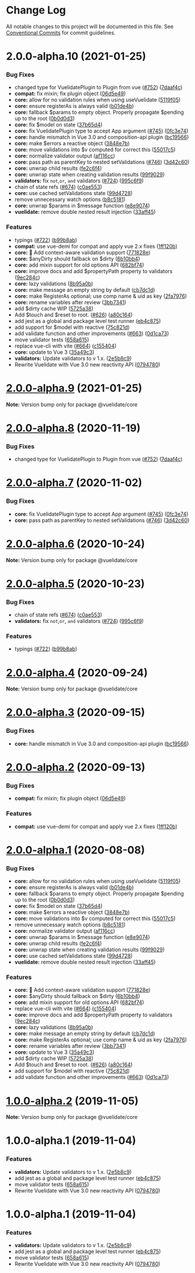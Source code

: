 # Change Log

All notable changes to this project will be documented in this file.
See [Conventional Commits](https://conventionalcommits.org) for commit guidelines.

# 2.0.0-alpha.10 (2021-01-25)


### Bug Fixes

* changed type for VuelidatePlugin to Plugin from vue ([#752](https://github.com/clearlyhope/vuelidate/issues/752)) ([7daaf4c](https://github.com/clearlyhope/vuelidate/commit/7daaf4c646c66123cc27d6ad883750f308c2c243))
* **compat:** fix mixin; fix plugin object ([06d5e49](https://github.com/clearlyhope/vuelidate/commit/06d5e49154897bce109d576dd70739b659d2d9dc))
* **core:** allow for no validation rules when using useVuelidate ([5119f05](https://github.com/clearlyhope/vuelidate/commit/5119f0580ddceccbfcdda272b1bcd9d381891794))
* **core:** ensure registerAs is always valid ([b01de4b](https://github.com/clearlyhope/vuelidate/commit/b01de4b24d39017dff5e2d0adc1973199686f28f))
* **core:** fallback $params to empty object. Properly propagate $pending up to the root ([0b0d0d3](https://github.com/clearlyhope/vuelidate/commit/0b0d0d329d0e74ecd18feadfedf73fc9f3e37a3f))
* **core:** fix $model on state ([37b65d4](https://github.com/clearlyhope/vuelidate/commit/37b65d4659de74f85c3fbc2f14c4a00adf66762e))
* **core:** fix VuelidatePlugin type to accept App argument ([#745](https://github.com/clearlyhope/vuelidate/issues/745)) ([0fc3e74](https://github.com/clearlyhope/vuelidate/commit/0fc3e744e23d4a4e2735f523328e9fb7d42ac164))
* **core:** handle mismatch in Vue 3.0 and composition-api plugin ([bc19566](https://github.com/clearlyhope/vuelidate/commit/bc195663f8319b387a1964cf1b9abb0b4ffcc878))
* **core:** make $errors a reactive object ([3848e7b](https://github.com/clearlyhope/vuelidate/commit/3848e7b7778571b400be74a668e5123814753ff9))
* **core:** move validations into $v computed for correct this ([55017c5](https://github.com/clearlyhope/vuelidate/commit/55017c5bd3810a8bb9b9b3dec8242e97d3c9c185))
* **core:** normalize validator output ([af116cc](https://github.com/clearlyhope/vuelidate/commit/af116ccac66a36c608b0115d3ad1380deaddffda))
* **core:** pass path as parentKey to nested setValidations ([#746](https://github.com/clearlyhope/vuelidate/issues/746)) ([3d42c60](https://github.com/clearlyhope/vuelidate/commit/3d42c60fbc3c1a65ee1e06f49bff7379f43cffb5))
* **core:** unwrap child results ([fe2c6f4](https://github.com/clearlyhope/vuelidate/commit/fe2c6f46a2df2d3a4841a996d11d47f1a4bd6146))
* **core:** unwrap state when creating validation results ([99f9029](https://github.com/clearlyhope/vuelidate/commit/99f90293e2c363ff2fa100e6398169d1aa20b49d))
* **validators:** fix `not`,`or`, `and` validators ([#724](https://github.com/clearlyhope/vuelidate/issues/724)) ([995c6f9](https://github.com/clearlyhope/vuelidate/commit/995c6f909e43e4e03622d96986123498e6fa6378))
* chain of state refs ([#674](https://github.com/clearlyhope/vuelidate/issues/674)) ([c0ae553](https://github.com/clearlyhope/vuelidate/commit/c0ae5538272296b81c8b892a783b59a287843a88))
* **core:** use cached setValidations state ([99d4728](https://github.com/clearlyhope/vuelidate/commit/99d47289245b643d58f41e464902935b9af7f365))
* remove unnecessary watch options ([b8c5181](https://github.com/clearlyhope/vuelidate/commit/b8c5181c7a98e2be918935c1a15a494f49daf6e3))
* **core:** unwrap $params in $message function ([e8e9074](https://github.com/clearlyhope/vuelidate/commit/e8e90749f666b2765e1316cd884ed70a15cd7540))
* **vuelidate:** remove double nested result injection ([33aff45](https://github.com/clearlyhope/vuelidate/commit/33aff45f2c1ac46c68f947e67db30be872c185e7))


### Features

* typings ([#722](https://github.com/clearlyhope/vuelidate/issues/722)) ([b99b8ab](https://github.com/clearlyhope/vuelidate/commit/b99b8ab14fe6fdd81c3796594053147feb647961))
* **compat:** use vue-demi for compat and apply vue 2.x fixes ([1ff120b](https://github.com/clearlyhope/vuelidate/commit/1ff120b75c49025cfd01aac47d178cb73c6134a5))
* **core:** 🚀 Add context-aware validation support ([771828e](https://github.com/clearlyhope/vuelidate/commit/771828e43654e453f5ca8d4719ca5466b5d363f8))
* **core:** $anyDirty should fallback on $dirty ([6b10bb4](https://github.com/clearlyhope/vuelidate/commit/6b10bb4260f22040a24ee56e6ef728522ebe9796))
* **core:** add mixin support for old options API ([682bf74](https://github.com/clearlyhope/vuelidate/commit/682bf748b684d4a1ee008affed350179ded4eb6a))
* **core:** improve docs and add $propertyPath property to validators ([9ec284c](https://github.com/clearlyhope/vuelidate/commit/9ec284cc08312fc87261c0f896cbb62542652aca))
* **core:** lazy validations ([8b95a0b](https://github.com/clearlyhope/vuelidate/commit/8b95a0b2e279771634824bc8d90eb661ebedca07))
* **core:** make message an empty string by default ([cb7dc1d](https://github.com/clearlyhope/vuelidate/commit/cb7dc1d38f09f31f573ff8cc24a53ec9c76c275b))
* **core:** make RegisterAs optional; use comp name & uid as key ([2fa7976](https://github.com/clearlyhope/vuelidate/commit/2fa79760606ba5c7c591f115849b2b344486feb7))
* **core:** rename variables after review ([3bb7341](https://github.com/clearlyhope/vuelidate/commit/3bb7341f7f43fff233ebcd1c121cf12427406c1a))
* add $dirty cache WIP ([5725a38](https://github.com/clearlyhope/vuelidate/commit/5725a38da12848fc699c719dafa06706107f0374))
* Add $touch and $reset to root. ([#626](https://github.com/clearlyhope/vuelidate/issues/626)) ([a80c164](https://github.com/clearlyhope/vuelidate/commit/a80c164db882a860fc3e1c30c14d083f83c2c2a9))
* add jest as a global and package level test runner ([eb4c875](https://github.com/clearlyhope/vuelidate/commit/eb4c875a442d626fec1b68d03e043c4ec94cfea9))
* add support for $model with reactive ([75c821d](https://github.com/clearlyhope/vuelidate/commit/75c821db3eb71183c8be73c7f842efdf712fc07b))
* add validate function and other improvements ([#663](https://github.com/clearlyhope/vuelidate/issues/663)) ([0d1ca73](https://github.com/clearlyhope/vuelidate/commit/0d1ca73ca5f7574e15256cf8bfa94ea6170dc2dc))
* move validator tests ([658a615](https://github.com/clearlyhope/vuelidate/commit/658a6152f958cf6fc9c1028457682622d367e006))
* replace vue-cli with vite ([#664](https://github.com/clearlyhope/vuelidate/issues/664)) ([c155404](https://github.com/clearlyhope/vuelidate/commit/c155404769fc78ceca5a2b766d0abf2071bff987))
* **core:** update to Vue 3 ([35a49c3](https://github.com/clearlyhope/vuelidate/commit/35a49c3aad7a7d14840e24b5d47f5929c87cbbf5))
* **validators:** Update validators to v 1.x. ([2e5b8c9](https://github.com/clearlyhope/vuelidate/commit/2e5b8c9e777c94ab40d7762f6ddc6a82e6e02651))
* Rewrite Vuelidate with Vue 3.0 new reactivity API ([0794780](https://github.com/clearlyhope/vuelidate/commit/0794780c5937cdc11ab8aa5447c85fa0a77d0932))





# [2.0.0-alpha.9](https://github.com/vuelidate/vuelidate/compare/@vuelidate/core@2.0.0-alpha.8...@vuelidate/core@2.0.0-alpha.9) (2021-01-25)

**Note:** Version bump only for package @vuelidate/core





# [2.0.0-alpha.8](https://github.com/vuelidate/vuelidate/compare/@vuelidate/core@2.0.0-alpha.7...@vuelidate/core@2.0.0-alpha.8) (2020-11-19)


### Bug Fixes

* changed type for VuelidatePlugin to Plugin from vue ([#752](https://github.com/vuelidate/vuelidate/issues/752)) ([7daaf4c](https://github.com/vuelidate/vuelidate/commit/7daaf4c646c66123cc27d6ad883750f308c2c243))





# [2.0.0-alpha.7](https://github.com/vuelidate/vuelidate/compare/@vuelidate/core@2.0.0-alpha.6...@vuelidate/core@2.0.0-alpha.7) (2020-11-02)


### Bug Fixes

* **core:** fix VuelidatePlugin type to accept App argument ([#745](https://github.com/vuelidate/vuelidate/issues/745)) ([0fc3e74](https://github.com/vuelidate/vuelidate/commit/0fc3e744e23d4a4e2735f523328e9fb7d42ac164))
* **core:** pass path as parentKey to nested setValidations ([#746](https://github.com/vuelidate/vuelidate/issues/746)) ([3d42c60](https://github.com/vuelidate/vuelidate/commit/3d42c60fbc3c1a65ee1e06f49bff7379f43cffb5))





# [2.0.0-alpha.6](https://github.com/vuelidate/vuelidate/compare/@vuelidate/core@2.0.0-alpha.5...@vuelidate/core@2.0.0-alpha.6) (2020-10-24)

**Note:** Version bump only for package @vuelidate/core





# [2.0.0-alpha.5](https://github.com/vuelidate/vuelidate/compare/@vuelidate/core@2.0.0-alpha.4...@vuelidate/core@2.0.0-alpha.5) (2020-10-23)


### Bug Fixes

* chain of state refs ([#674](https://github.com/vuelidate/vuelidate/issues/674)) ([c0ae553](https://github.com/vuelidate/vuelidate/commit/c0ae5538272296b81c8b892a783b59a287843a88))
* **validators:** fix `not`,`or`, `and` validators ([#724](https://github.com/vuelidate/vuelidate/issues/724)) ([995c6f9](https://github.com/vuelidate/vuelidate/commit/995c6f909e43e4e03622d96986123498e6fa6378))


### Features

* typings ([#722](https://github.com/vuelidate/vuelidate/issues/722)) ([b99b8ab](https://github.com/vuelidate/vuelidate/commit/b99b8ab14fe6fdd81c3796594053147feb647961))





# [2.0.0-alpha.4](https://github.com/vuelidate/vuelidate/compare/@vuelidate/core@2.0.0-alpha.3...@vuelidate/core@2.0.0-alpha.4) (2020-09-24)

**Note:** Version bump only for package @vuelidate/core





# [2.0.0-alpha.3](https://github.com/vuelidate/vuelidate/compare/@vuelidate/core@2.0.0-alpha.2...@vuelidate/core@2.0.0-alpha.3) (2020-09-15)


### Bug Fixes

* **core:** handle mismatch in Vue 3.0 and composition-api plugin ([bc19566](https://github.com/vuelidate/vuelidate/commit/bc195663f8319b387a1964cf1b9abb0b4ffcc878))





# [2.0.0-alpha.2](https://github.com/vuelidate/vuelidate/compare/@vuelidate/core@2.0.0-alpha.1...@vuelidate/core@2.0.0-alpha.2) (2020-09-13)


### Bug Fixes

* **compat:** fix mixin; fix plugin object ([06d5e49](https://github.com/vuelidate/vuelidate/commit/06d5e49154897bce109d576dd70739b659d2d9dc))


### Features

* **compat:** use vue-demi for compat and apply vue 2.x fixes ([1ff120b](https://github.com/vuelidate/vuelidate/commit/1ff120b75c49025cfd01aac47d178cb73c6134a5))





# [2.0.0-alpha.1](https://github.com/vuelidate/vuelidate/compare/@vuelidate/core@2.0.0-alpha.0...@vuelidate/core@2.0.0-alpha.1) (2020-08-08)


### Bug Fixes

* **core:** allow for no validation rules when using useVuelidate ([5119f05](https://github.com/vuelidate/vuelidate/commit/5119f0580ddceccbfcdda272b1bcd9d381891794))
* **core:** ensure registerAs is always valid ([b01de4b](https://github.com/vuelidate/vuelidate/commit/b01de4b24d39017dff5e2d0adc1973199686f28f))
* **core:** fallback $params to empty object. Properly propagate $pending up to the root ([0b0d0d3](https://github.com/vuelidate/vuelidate/commit/0b0d0d329d0e74ecd18feadfedf73fc9f3e37a3f))
* **core:** fix $model on state ([37b65d4](https://github.com/vuelidate/vuelidate/commit/37b65d4659de74f85c3fbc2f14c4a00adf66762e))
* **core:** make $errors a reactive object ([3848e7b](https://github.com/vuelidate/vuelidate/commit/3848e7b7778571b400be74a668e5123814753ff9))
* **core:** move validations into $v computed for correct this ([55017c5](https://github.com/vuelidate/vuelidate/commit/55017c5bd3810a8bb9b9b3dec8242e97d3c9c185))
* remove unnecessary watch options ([b8c5181](https://github.com/vuelidate/vuelidate/commit/b8c5181c7a98e2be918935c1a15a494f49daf6e3))
* **core:** normalize validator output ([af116cc](https://github.com/vuelidate/vuelidate/commit/af116ccac66a36c608b0115d3ad1380deaddffda))
* **core:** unwrap $params in $message function ([e8e9074](https://github.com/vuelidate/vuelidate/commit/e8e90749f666b2765e1316cd884ed70a15cd7540))
* **core:** unwrap child results ([fe2c6f4](https://github.com/vuelidate/vuelidate/commit/fe2c6f46a2df2d3a4841a996d11d47f1a4bd6146))
* **core:** unwrap state when creating validation results ([99f9029](https://github.com/vuelidate/vuelidate/commit/99f90293e2c363ff2fa100e6398169d1aa20b49d))
* **core:** use cached setValidations state ([99d4728](https://github.com/vuelidate/vuelidate/commit/99d47289245b643d58f41e464902935b9af7f365))
* **vuelidate:** remove double nested result injection ([33aff45](https://github.com/vuelidate/vuelidate/commit/33aff45f2c1ac46c68f947e67db30be872c185e7))


### Features

* **core:** 🚀 Add context-aware validation support ([771828e](https://github.com/vuelidate/vuelidate/commit/771828e43654e453f5ca8d4719ca5466b5d363f8))
* **core:** $anyDirty should fallback on $dirty ([6b10bb4](https://github.com/vuelidate/vuelidate/commit/6b10bb4260f22040a24ee56e6ef728522ebe9796))
* **core:** add mixin support for old options API ([682bf74](https://github.com/vuelidate/vuelidate/commit/682bf748b684d4a1ee008affed350179ded4eb6a))
* replace vue-cli with vite ([#664](https://github.com/vuelidate/vuelidate/issues/664)) ([c155404](https://github.com/vuelidate/vuelidate/commit/c155404769fc78ceca5a2b766d0abf2071bff987))
* **core:** improve docs and add $propertyPath property to validators ([9ec284c](https://github.com/vuelidate/vuelidate/commit/9ec284cc08312fc87261c0f896cbb62542652aca))
* **core:** lazy validations ([8b95a0b](https://github.com/vuelidate/vuelidate/commit/8b95a0b2e279771634824bc8d90eb661ebedca07))
* **core:** make message an empty string by default ([cb7dc1d](https://github.com/vuelidate/vuelidate/commit/cb7dc1d38f09f31f573ff8cc24a53ec9c76c275b))
* **core:** make RegisterAs optional; use comp name & uid as key ([2fa7976](https://github.com/vuelidate/vuelidate/commit/2fa79760606ba5c7c591f115849b2b344486feb7))
* **core:** rename variables after review ([3bb7341](https://github.com/vuelidate/vuelidate/commit/3bb7341f7f43fff233ebcd1c121cf12427406c1a))
* **core:** update to Vue 3 ([35a49c3](https://github.com/vuelidate/vuelidate/commit/35a49c3aad7a7d14840e24b5d47f5929c87cbbf5))
* add $dirty cache WIP ([5725a38](https://github.com/vuelidate/vuelidate/commit/5725a38da12848fc699c719dafa06706107f0374))
* Add $touch and $reset to root. ([#626](https://github.com/vuelidate/vuelidate/issues/626)) ([a80c164](https://github.com/vuelidate/vuelidate/commit/a80c164db882a860fc3e1c30c14d083f83c2c2a9))
* add support for $model with reactive ([75c821d](https://github.com/vuelidate/vuelidate/commit/75c821db3eb71183c8be73c7f842efdf712fc07b))
* add validate function and other improvements ([#663](https://github.com/vuelidate/vuelidate/issues/663)) ([0d1ca73](https://github.com/vuelidate/vuelidate/commit/0d1ca73ca5f7574e15256cf8bfa94ea6170dc2dc))





# [1.0.0-alpha.2](https://github.com/vuelidate/vuelidate/compare/@vuelidate/core@1.0.0-alpha.1...@vuelidate/core@1.0.0-alpha.2) (2019-11-05)

**Note:** Version bump only for package @vuelidate/core





# 1.0.0-alpha.1 (2019-11-04)


### Features

* **validators:** Update validators to v 1.x. ([2e5b8c9](https://github.com/vuelidate/vuelidate/commit/2e5b8c9e777c94ab40d7762f6ddc6a82e6e02651))
* add jest as a global and package level test runner ([eb4c875](https://github.com/vuelidate/vuelidate/commit/eb4c875a442d626fec1b68d03e043c4ec94cfea9))
* move validator tests ([658a615](https://github.com/vuelidate/vuelidate/commit/658a6152f958cf6fc9c1028457682622d367e006))
* Rewrite Vuelidate with Vue 3.0 new reactivity API ([0794780](https://github.com/vuelidate/vuelidate/commit/0794780c5937cdc11ab8aa5447c85fa0a77d0932))





# 1.0.0-alpha.1 (2019-11-04)


### Features

* **validators:** Update validators to v 1.x. ([2e5b8c9](https://github.com/vuelidate/vuelidate/commit/2e5b8c9e777c94ab40d7762f6ddc6a82e6e02651))
* add jest as a global and package level test runner ([eb4c875](https://github.com/vuelidate/vuelidate/commit/eb4c875a442d626fec1b68d03e043c4ec94cfea9))
* move validator tests ([658a615](https://github.com/vuelidate/vuelidate/commit/658a6152f958cf6fc9c1028457682622d367e006))
* Rewrite Vuelidate with Vue 3.0 new reactivity API ([0794780](https://github.com/vuelidate/vuelidate/commit/0794780c5937cdc11ab8aa5447c85fa0a77d0932))
